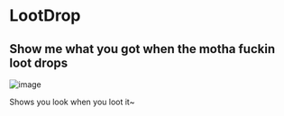 LootDrop
========
Show me what you got when the motha fuckin loot drops
-----------------------------------------------------

![image](http://i.imgur.com/pdCV2VH.png)

Shows you look when you loot it~